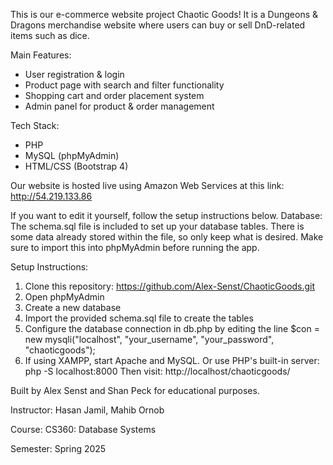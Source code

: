 This is our e-commerce website project Chaotic Goods! It is a Dungeons & Dragons merchandise website where users can buy or sell DnD-related items such as dice. 

Main Features:
- User registration & login
- Product page with search and filter functionality
- Shopping cart and order placement system
- Admin panel for product & order management
  
Tech Stack:
- PHP
- MySQL (phpMyAdmin)
- HTML/CSS (Bootstrap 4)

Our website is hosted live using Amazon Web Services at this link: http://54.219.133.86 

If you want to edit it yourself, follow the setup instructions below.
Database: The schema.sql file is included to set up your database tables. There is some data already stored within the file, so only keep what is desired.
Make sure to import this into phpMyAdmin before running the app.

Setup Instructions:
1. Clone this repository: https://github.com/Alex-Senst/ChaoticGoods.git
2. Open phpMyAdmin
3. Create a new database
4. Import the provided schema.sql file to create the tables
5. Configure the database connection in db.php by editing the line
   $con = new mysqli("localhost", "your_username", "your_password", "chaoticgoods");
6. If using XAMPP, start Apache and MySQL.
   Or use PHP's built-in server:
   php -S localhost:8000
   Then visit:
   http://localhost/chaoticgoods/

Built by Alex Senst and Shan Peck for educational purposes.

Instructor: Hasan Jamil, Mahib Ornob

Course: CS360: Database Systems

Semester: Spring 2025
